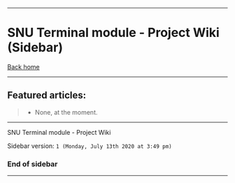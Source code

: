 
***

# SNU Terminal module - Project Wiki (Sidebar)

[Back home](https://github.com/seanpm2001/SNU_Terminal/wiki/)

***

## Featured articles:

> * None, at the moment.

***

SNU Terminal module - Project Wiki

Sidebar version: `1 (Monday, July 13th 2020 at 3:49 pm)`

### End of sidebar

***
